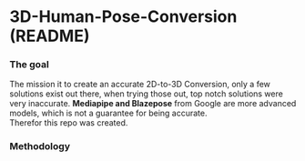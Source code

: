 <h1>3D-Human-Pose-Conversion (README)</h1>


<h3>The goal</h3>

The mission it to create an accurate 2D-to-3D Conversion, only a few solutions exist out there, when trying those out, top notch solutions were very inaccurate.
**Mediapipe and Blazepose** from Google are more advanced models, which is not a guarantee for being accurate. <br>
Therefor this repo was created.

<h3>Methodology</h3>




